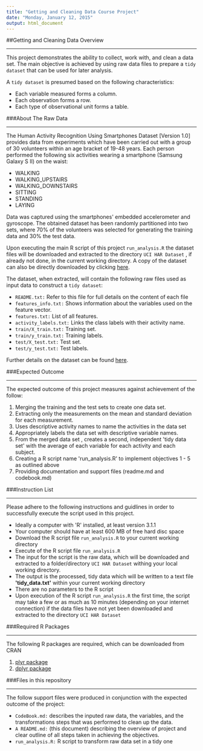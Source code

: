 ```yaml
---
title: "Getting and Cleaning Data Course Project"
date: "Monday, January 12, 2015"
output: html_document
---
```


##Getting and Cleaning Data Overview
***
This project demonstrates the ability to collect, work with, and clean a data set. The main objective is achieved by using raw data files to prepare a `tidy dataset` that can be used for later analysis.

A `tidy dataset` is presumed based on the following characteristics:

* Each variable measured forms a column.
* Each observation forms a row.
* Each type of observational unit forms a table.



###About The Raw Data
***
The Human Activity Recognition Using Smartphones Dataset [Version 1.0] provides data from experiments which have been carried out with a group of 30 volunteers within an age bracket of 19-48 years. Each person performed the following six activities wearing a smartphone (Samsung Galaxy S II) on the waist:

* WALKING
* WALKING_UPSTAIRS
* WALKING_DOWNSTAIRS
* SITTING
* STANDING
* LAYING

Data was captured using the smartphones' embedded accelerometer and gyroscope. The obtained dataset has been randomly partitioned into two sets, where 70% of the volunteers was selected for generating the training data and 30% the test data. 

Upon executing the main R script of this project `run_analysis.R` the dataset files will be downloaded and extracted to the directory `UCI HAR Dataset` , if already not done, in the current working directory. A copy of the dataset can also be directly downloaded by clicking [here](https://d396qusza40orc.cloudfront.net/getdata%2Fprojectfiles%2FUCI%20HAR%20Dataset.zip).

The dataset, when extracted, will contain the following raw files used as input data to construct a `tidy dataset`:

* `README.txt:` Refer to this file for full details on the content of each file
* `features_info.txt:` Shows information about the variables used on the feature vector.
* `features.txt:` List of all features.
* `activity_labels.txt:` Links the class labels with their activity name.
* `train/X_train.txt:` Training set.
* `train/y_train.txt:` Training labels.
* `test/X_test.txt:` Test set.
* `test/y_test.txt:` Test labels.

Further details on the dataset can be found [here](http://archive.ics.uci.edu/ml/datasets/Human+Activity+Recognition+Using+Smartphones).



###Expected Outcome
***
The expected outcome of this project measures against achievement of the follow:

1. Merging the training and the test sets to create one data set.
2. Extracting only the measurements on the mean and standard deviation for each measurement. 
3. Uses descriptive activity names to name the activities in the data set
4. Appropriately labels the data set with descriptive variable names. 
5. From the merged data set , creates a second, independent 'tidy data set' with the average of each variable for each activity and each subject.
6. Creating a R script name 'run_analysis.R' to implement objectives 1 - 5 as outlined above
7. Providing documentation and support files (readme.md and codebook.md)




###Instruction List
***
Please adhere to the following instructions and guidlines in order to successfully execute the script used in this project.

* Ideally a computer with 'R' installed, at least version 3.1.1
* Your computer should have at least 600 MB of free hard disc space
* Download the R script file `run_analysis.R` to your current working directory
* Execute of the R script file `run_analysis.R`
* The input for the script is the raw data, which will be downloaded and extracted to a folder/directory `UCI HAR Dataset` withing your local working directory.
* The output is the processed, tidy data which will be written to a text file **'tidy_data.txt'** within your current working directory
* There are no parameters to the R script
* Upon execution of the R script `run_analysis.R` the first time, the script may take a few or as much as 10 minutes (depending on your internet connection) if the data files have not yet been downloaded and extracted to the directory `UCI HAR Dataset`



###Required R Packages
***
The following R packages are required, which can be downloaded from CRAN

1. [plyr package](http://cran.r-project.org/web/packages/plyr/index.html)
2. [dplyr package](http://cran.r-project.org/web/packages/dplyr/index.html)




###Files in this repository
***
The follow support files were produced in conjunction with the expected outcome of the project:

* `CodeBook.md:` describes the inputed raw data, the variables, and the transformations steps that was performed to clean up the data. 
* `A README.md:` (this document) describing the overview of project and clear outline of all steps taken in achieving the objectives.
* `run_analysis.R:` R script to transform raw data set in a tidy one

